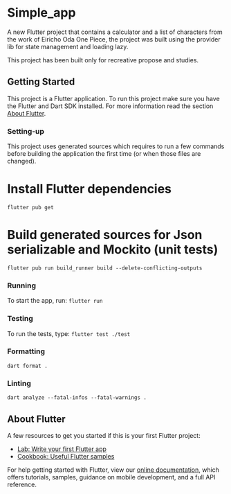 # Simple_app

A new Flutter project that contains a calculator and a list of characters from the work of Eiricho Oda One Piece, the project was built using the provider lib for state management and loading lazy. 


This project has been built only for recreative propose and studies.

## Getting Started
This project is a Flutter application. To run this project make sure you have the Flutter and Dart SDK installed. For more information read the section [About Flutter](#about-flutter).

### Setting-up
This project uses generated sources which requires to run a few commands before building the application the first time (or when those files are changed).

# Install Flutter dependencies
`flutter pub get`

# Build generated sources for Json serializable and Mockito (unit tests)
`flutter pub run build_runner build --delete-conflicting-outputs`

### Running
To start the app, run:
`flutter run`

### Testing
To run the tests, type:
`flutter test ./test`

### Formatting
`dart format .`


### Linting
`dart analyze --fatal-infos --fatal-warnings .`

## About Flutter
A few resources to get you started if this is your first Flutter project:

- [Lab: Write your first Flutter app](https://flutter.dev/docs/get-started/codelab)
- [Cookbook: Useful Flutter samples](https://flutter.dev/docs/cookbook)

For help getting started with Flutter, view our
[online documentation](https://flutter.dev/docs), which offers tutorials,
samples, guidance on mobile development, and a full API reference.
